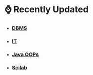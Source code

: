 
# ⌚ Recently Updated
-   ### [DBMS](DBMS/Classes_Notes/m1_syllabus.md)
    
-   ### [IT](IT/index)
    
-   ### [Java OOPs](Java_OOPs/index)
    
-   ### [Scilab](Scilab/index)